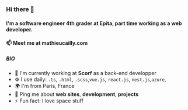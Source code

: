 ### Hi there 👋

#### I'm a software engineer 4th grader at Epita, part time working as a web developer.

#### 📫 Meet me at __mathieucailly.com__

##### BIO

- 🏢 I'm currently working at **Scorf** as a back-end developper
- ⚙️ I use daily: `.ts`, `.html`, `.scss`,`vue.js`, `react.js`, `nest.js`,`azure`, 
- 🌍 I'm from Paris, France
- 💬 Ping me about **web sites**, **development**, **projects**
- ⚡️ Fun fact: I love space stuff
